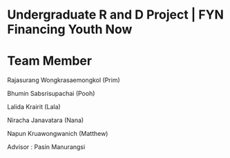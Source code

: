 # Undergraduate R and D Project | FYN Financing Youth Now
# Team Member

Rajasurang Wongkrasaemongkol (Prim)

Bhumin Sabsrisupachai (Pooh)

Lalida Krairit (Lala)

Niracha Janavatara (Nana)

Napun Kruawongwanich (Matthew)

Advisor : Pasin Manurangsi
